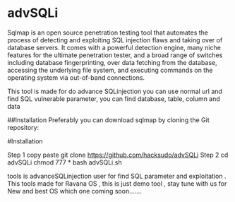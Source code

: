 # advSQLi
Sqlmap is an open source penetration testing tool that automates the process of detecting and exploiting SQL injection flaws and taking over of database servers. It comes with a powerful detection engine, many niche features for the ultimate penetration tester, and a broad range of switches including database fingerprinting, over data fetching from the database, accessing the underlying file system, and executing commands on the operating system via out-of-band connections.

This tool is made for do advance SQLinjection you can use normal url and find SQL vulnerable parameter, you can find database, table, column and data 

##Installation Preferably
you can download sqlmap by cloning the Git repository:

#Installation

Step 1
copy paste 
git clone https://github.com/hacksudo/advSQLi
Step 2
cd advSQLi
chmod 777 *
bash advSQLi.sh

tools is advanceSQLinjection user for find SQL parameter and exploitation .  This tools made for Ravana OS , this is just demo tool , stay tune with us for New and best OS which  one coming soon.......
